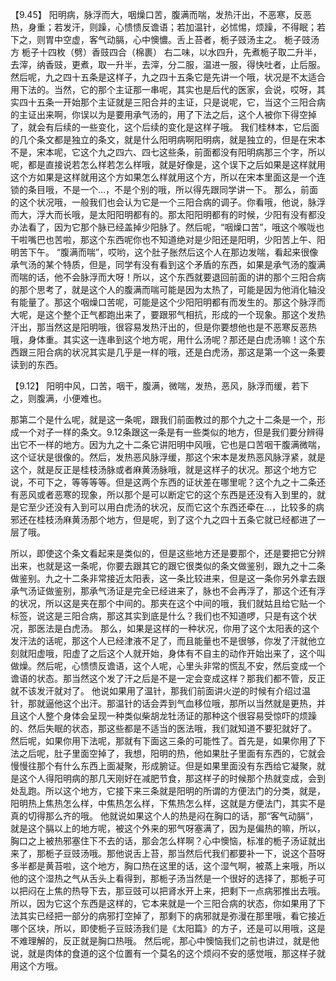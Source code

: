 【9.45】 阳明病，脉浮而大，咽燥口苦，腹满而喘，发热汗出，不恶寒，反恶热，身重；若发汗，则躁，心愦愦反谵语；若加温针，必怵惕，烦躁，不得眠；若下之，则胃中空虚，客气动膈，心中懊憹。舌上苔者，栀子豉汤主之。
栀子豉汤方
栀子十四枚（劈）香豉四合（棉裹）
右二味，以水四升，先煮栀子取二升半，去滓，纳香豉，更煮，取一升半，去滓，分二服，温进一服，得快吐者，止后服。
然后呢，九之四十五条是这样子，九之四十五条它是先讲一个哦，状况是不太适合用下法的。当然，它的那个主证那一串呢，其实也是后代的医家，会说，哎呀，其实四十五条一开始那个主证就是三阳合并的主证，只是说呢，它，当这个三阳合病的主证出来啊，你误以为是要用承气汤的，用了下法之后，这个人被你下得空掉了，就会有后续的一些变化，这个后续的变化是这样子哦。
我们桂林本，它后面的几个条文都是独立的条文，就是什么阳明病啊阳明病，就是独立的，但是在宋本不是，宋本呢，它这个九之四六、四七这些条，前面都没有阳明病那三个字，所以呢，都是直接说若怎么样若怎么样哦，就是好像是，这个误下之后如果是这样就用这个方如果是这样就用这个方如果怎么样就用这个方，所以在宋本里面这是一个连锁的条目哦，不是一个…，不是个别的哦，所以得先跟同学讲一下。
那么，前面的这个状况哦，一般我们也会认为它是一个三阳合病的调子。你看哦，他说，脉浮而大，浮大而长哦，是太阳阳明都有的。那太阳阳明都有的时候，少阳有没有都没办法看了，因为它那个脉已经盖掉少阳脉了。然后呢，“咽燥口苦”，哦这个喉咙也干啦嘴巴也苦啦，那这个东西呢你也不知道绝对是少阳还是阳明，少阳苦上午、阳明苦下午。 “腹满而喘”，哎哟，这个肚子胀然后这个人在那边发喘，看起来很像承气汤的某个特质，但是，同学有没有看到这个矛盾的东西，如果是承气汤的腹满而喘的话，他不会脉浮而大呀！所以，这个东西就要退回前面的讲的那个三阳合病的那个思考了，就是这个人的腹满而喘可能是因为太热了，可能是因为他消化轴没有能量了。那这个咽燥口苦呢，可能是这个少阳阳明都有而发生的。那这个脉浮而大呢，是这个整个正气都跑出来了，要跟邪气相抗，形成的一个现象。那这个发热汗出，那当然这是阳明哦，很容易发热汗出的，但是你要想他也是不恶寒反恶热哦，身体重。其实这一连串到这个地方呢，用什么汤呢？那还是白虎汤嘛！这个东西跟三阳合病的状况其实是几乎是一样的哦，还是白虎汤，那这是第一个这一条要读到的东西。

【9.12】 阳明中风，口苦，咽干，腹满，微喘，发热，恶风，脉浮而缓，若下之，则腹满，小便难也。

那第二个是什么呢，就是这一条呢，跟我们前面教过的那个九之十二条是一个，形成一个对子一样的条文。9.12条跟这一条是有一些类似的地方，但是我们要分辨得出它不一样的地方。因为九之十二条它讲阳明中风哦，它也是口苦咽干腹满微喘，这个证状是很像的。然后，发热恶风脉浮缓，那这个宋本是发热恶风脉浮紧，就是这个，就是反正是桂枝汤脉或者麻黄汤脉哦，就是这样子的状况。那这个地方它说，不可下之，等等等等。但是这两个东西的证状差在哪里呢？这个九之十二条还有恶风或者恶寒的现象，所以那个是可以断定它的这个东西是还没有入到里的，就是它至少还没有入到可以用白虎汤的状况，反而它这个东西还牵在…，比较多的病邪还在桂枝汤麻黄汤那个地方，但是呢，到了这个九之四十五条它就已经都进了一层了哦。

所以，即使这个条文看起来是类似的，但是这些地方还是要那个，还是要把它分辨出来，也就是这一条呢，你要去跟其它的跟它很类似的条文做鉴别，跟九之十二条做鉴别。九之十二条非常接近太阳表，这一条比较进来，但是这一条你另外拿去跟承气汤证做鉴别，那承气汤证是完全已经进来了，脉也不会再浮了，那这个还有浮的状况，所以这是夹在那个中间的。那夹在这个中间的哦，我们就姑且给它贴一个标签，说这是三阳合病，那这其实到底是什么？我们也不知道啰，只是有这个状况，那医法是白虎汤。
那么，如果是这样的一种状况，你用了这个太阳表的这个发汗法的话呢，那这个人已经津液不足了，而且能量也不是很够，你发了汗就他立刻就阳虚哦，阳虚了之后这个人就开始，身体有不自主的动作开始出来了，这个叫做燥。然后呢，心愦愦反谵语，这个人呢，心里头非常的慌乱不安，然后变成一个谵语的状态。那当然这个发了汗之后是不是一定会变成这样？那我们都不管，反正就不该发汗就对了。
他说如果用了温针，那我们前面讲火逆的时候有介绍过温针，那就逼他这个出汗。那温针的话会弄到气血移位哦，那所以当然就是更热，并且这个人整个身体会呈现一种类似柴胡龙牡汤证的那种这个很容易受惊吓的烦躁的、然后失眠的状态，那这些都是不适当的医法哦，我们就知道不要犯就好了。
然后呢，如果你用下法呢，那就有下面这三条的可能性了。首先是，如果你用了下法之后呢，肚子里面空掉了，我想，阳明的热，他如果肚子里面有东西的，它就会慢慢往那个有什么东西上面凝聚，形成腑证。但是如果里面没有东西给它凝聚，就是这个人得阳明病的那几天刚好在减肥节食，那这样子的时候那个热就变成，会到处乱跑。所以这个地方，它接下来三条就是阳明的所谓的方便法门的分类，就是，阳明热上焦热怎么样，中焦热怎么样，下焦热怎么样，这就是方便法门，其实不是真的切得那么齐的哦。
他就说如果这个人的热是闷在胸口的话，那“客气动膈”，就是这个膈以上的地方呢，被这个外来的邪气呀塞满了，因为是偏热的嘛，所以，胸口之上被热邪塞住下不去的话，那会怎么样啊？心中懊恼，标准的栀子汤证就出来了，那栀子豆豉汤哦。那他说舌上苔，那当然后代我们都要补一下，说这个苔呀多半都是黄苔啦，这个地方，胸口热在这里的话，这个湿气啊，被蒸上来哦，所以他的这个湿热之气从舌头上看得到，那栀子汤当然是一个很好的选择了，那栀子可以把闷在上焦的热导下去，那豆豉可以把肾水开上来，把剩下一点病邪推出去哦。所以，因为它这个东西是这样的，它本来就是一个三阳合病的状态，你如果用了下法其实已经把一部分的病邪打空掉了，那剩下的病邪就是弥漫在那里哦，看它接近哪个区块，所以，即使栀子豆豉汤我们是《太阳篇》的方子，还是可以用哦，这是不难理解的，反正就是胸口热哦。
然后呢，那心中懊恼我们之前也讲过，就是他说，就是肉体的食道的这个位置有一个莫名的这个烦闷不安的感觉哦，那这样子就用这个方哦。
